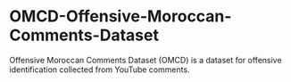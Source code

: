# OMCD-Offensive-Moroccan-Comments-Dataset
Offensive Moroccan Comments Dataset (OMCD) is a dataset for offensive identification collected from YouTube comments.

